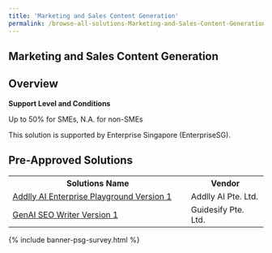```yaml
---
title: 'Marketing and Sales Content Generation'
permalink: /browse-all-solutions-Marketing-and-Sales-Content-Generation/Marketing-and-Sales-Content-Generation
---
```


## Marketing and Sales Content Generation
## Overview

**Support Level and Conditions**

Up to 50% for SMEs, N.A. for non-SMEs

This solution is supported by Enterprise Singapore (EnterpriseSG).

## Pre-Approved Solutions

<table>
<tr>
<th style='width: auto;'><b>Solutions Name</b></th>
<th style='width: 30%;'><b>Vendor</b></th>
</tr>
<tr>
<td><a href='/productivity-solutions-grant/solutionrepo/202308926M-Addlly-AI-Entrprs-Plyground-v-1-G' target='_blank'>Addlly AI Enterprise Playground Version 1</a><br></td>
<td>Addlly AI Pte. Ltd.</td>
</tr>
<tr>
<td><a href='/productivity-solutions-grant/solutionrepo/202012036D-GnAI-SEO-Wrtr-v-1-G' target='_blank'>GenAI SEO Writer Version 1</a><br></td>
<td>Guidesify Pte. Ltd.</td>
</tr>
</table>

{% include banner-psg-survey.html %}
